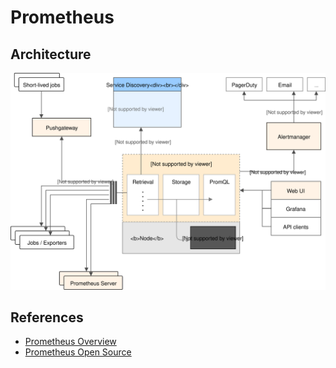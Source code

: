 # Prometheus

## Architecture

![Architecture](./images/architecture.svg)

## References

- [Prometheus Overview](https://prometheus.io/docs/introduction/overview/)
- [Prometheus Open Source](https://github.com/prometheus/prometheus)
